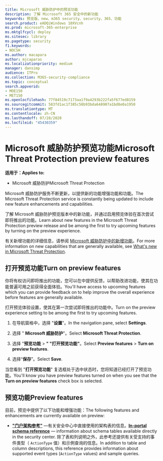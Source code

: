 ```yaml
---
title: Microsoft 威胁防护中的预览功能
description: 了解 Microsoft 365 安全中的新功能
keywords: 预览版、new、m365 security、security、365、功能
search.product: eADQiWindows 10XVcnh
ms.prod: microsoft-365-enterprise
ms.mktglfcycl: deploy
ms.sitesec: library
ms.pagetype: security
f1.keywords:
- NOCSH
ms.author: macapara
author: mjcaparas
ms.localizationpriority: medium
manager: dansimp
audience: ITPro
ms.collection: M365-security-compliance
ms.topic: conceptual
search.appverid:
- MOE150
- MET150
ms.openlocfilehash: 77f84519c7173aa1f9a4293b222fa5f677ed8159
ms.sourcegitcommit: 583fd1ac1f385c58b93bda648907a1bd8e0a1950
ms.translationtype: MT
ms.contentlocale: zh-CN
ms.lasthandoff: 07/28/2020
ms.locfileid: "45430359"
---
```

# <a name="microsoft-threat-protection-preview-features"></a><span data-ttu-id="e3c8d-104">Microsoft 威胁防护预览功能</span><span class="sxs-lookup"><span data-stu-id="e3c8d-104">Microsoft Threat Protection preview features</span></span>

<span data-ttu-id="e3c8d-105">**适用于：**</span><span class="sxs-lookup"><span data-stu-id="e3c8d-105">**Applies to:**</span></span>
- <span data-ttu-id="e3c8d-106">Microsoft 威胁防护</span><span class="sxs-lookup"><span data-stu-id="e3c8d-106">Microsoft Threat Protection</span></span>


<span data-ttu-id="e3c8d-107">Microsoft 威胁防护服务不断更新，以提供新的功能增强功能和功能。</span><span class="sxs-lookup"><span data-stu-id="e3c8d-107">The Microsoft Threat Protection service is constantly being updated to include new feature enhancements and capabilities.</span></span>

<span data-ttu-id="e3c8d-108">了解 Microsoft 威胁防护预览版本中的新功能，并通过启用预览体验在首次尝试即将推出的功能。</span><span class="sxs-lookup"><span data-stu-id="e3c8d-108">Learn about new features in the Microsoft Threat Protection preview release and be among the first to try upcoming features by turning on the preview experience.</span></span>

<span data-ttu-id="e3c8d-109">有关新增功能的详细信息，请参阅 [Microsoft 威胁防护中的新增功能](whats-new.md)。</span><span class="sxs-lookup"><span data-stu-id="e3c8d-109">For more information on new capabilities that are generally available, see [What's new in Microsoft Threat Protection](whats-new.md).</span></span>

## <a name="turn-on-preview-features"></a><span data-ttu-id="e3c8d-110">打开预览功能</span><span class="sxs-lookup"><span data-stu-id="e3c8d-110">Turn on preview features</span></span>
<span data-ttu-id="e3c8d-111">你将有权访问即将推出的功能，您可以在中提供反馈，以帮助改进功能，使其在功能普遍可用之前获得全面体验。</span><span class="sxs-lookup"><span data-stu-id="e3c8d-111">You'll have access to upcoming features which you can provide feedback on to help improve the overall experience before features are generally available.</span></span>

<span data-ttu-id="e3c8d-112">打开预览体验设置，使其在第一次尝试即将推出的功能中。</span><span class="sxs-lookup"><span data-stu-id="e3c8d-112">Turn on the preview experience setting to be among the first to try upcoming features.</span></span>

1. <span data-ttu-id="e3c8d-113">在导航窗格中，选择 "**设置**"。</span><span class="sxs-lookup"><span data-stu-id="e3c8d-113">In the navigation pane, select **Settings**.</span></span>

2. <span data-ttu-id="e3c8d-114">选择 " **Microsoft 威胁防护**"。</span><span class="sxs-lookup"><span data-stu-id="e3c8d-114">Select **Microsoft Threat Protection**.</span></span>


3. <span data-ttu-id="e3c8d-115">选择 "**预览功能**  >  **" "打开预览功能"**。</span><span class="sxs-lookup"><span data-stu-id="e3c8d-115">Select **Preview features** > **Turn on preview features**.</span></span> 

3. <span data-ttu-id="e3c8d-116">选择“**保存**”。</span><span class="sxs-lookup"><span data-stu-id="e3c8d-116">Select **Save**.</span></span>

<span data-ttu-id="e3c8d-117">当您看到 "**打开预览功能**" 复选框处于选中状态时，您将知道已经打开了预览功能。</span><span class="sxs-lookup"><span data-stu-id="e3c8d-117">You'll know you have preview features turned on when you see that the **Turn on preview features** check box is selected.</span></span> 

## <a name="preview-features"></a><span data-ttu-id="e3c8d-118">预览功能</span><span class="sxs-lookup"><span data-stu-id="e3c8d-118">Preview features</span></span>
<span data-ttu-id="e3c8d-119">目前，预览中提供了以下功能和增强功能：</span><span class="sxs-lookup"><span data-stu-id="e3c8d-119">The following features and enhancements are currently available on preview:</span></span>

- <span data-ttu-id="e3c8d-120">**["门户架构参考"](advanced-hunting-schema-tables.md#get-schema-information-in-the-security-center)** —有关安全中心中直接使用的架构表的信息。</span><span class="sxs-lookup"><span data-stu-id="e3c8d-120">**[In-portal schema reference](advanced-hunting-schema-tables.md#get-schema-information-in-the-security-center)** — information about schema tables available directly in the security center.</span></span> <span data-ttu-id="e3c8d-121">除了表和列说明之外，此参考还提供有关受支持的事件类型（ `ActionType` 值）和示例查询的信息。</span><span class="sxs-lookup"><span data-stu-id="e3c8d-121">In addition to table and column descriptions, this reference provides information about supported event types (`ActionType` values) and sample queries.</span></span>

